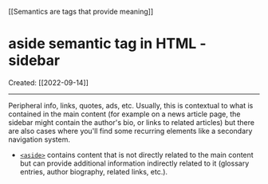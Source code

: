 [[Semantics are tags that provide meaning]]

# aside semantic tag in HTML - sidebar
Created:  [[2022-09-14]]

---
Peripheral info, links, quotes, ads, etc. 
Usually, this is contextual to what is contained in the main content 
(for example on a news article page, the sidebar might contain the author's bio, or links to related articles) 
but there are also cases where you'll find some recurring elements like a secondary navigation system.
-   [`<aside>`](https://developer.mozilla.org/en-US/docs/Web/HTML/Element/aside) contains content that is not directly related to the main content but can provide additional information indirectly related to it (glossary entries, author biography, related links, etc.).














